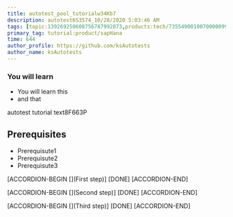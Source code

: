 ```yaml
---
title: autotest_pool_tutorialw34Kb7
description: autotest6S3574_10/28/2020 5:03:46 AM
tags: [topic:139269250608756787992873,products:tech/73554900100700000996,tutorial:experience/advanced]
primary_tag: tutorial:product/sapHana
time: 644
author_profile: https://github.com/ksAutotests
author_name: ksAutotests
---
```

### You will learn
- You will learn this
- and that

autotest tutorial text8F663P

## Prerequisites
- Prerequisute1
- Prerequisute2
- Prerequisute3

[ACCORDION-BEGIN [](First step)]
[DONE]
[ACCORDION-END]

[ACCORDION-BEGIN [](Second step)]
[DONE]
[ACCORDION-END]

[ACCORDION-BEGIN [](Third step)]
[DONE]
[ACCORDION-END]

